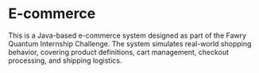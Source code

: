 # E-commerce
This is a Java-based e-commerce system designed as part of the Fawry Quantum Internship Challenge. The system simulates real-world shopping behavior, covering product definitions, cart management, checkout processing, and shipping logistics.
